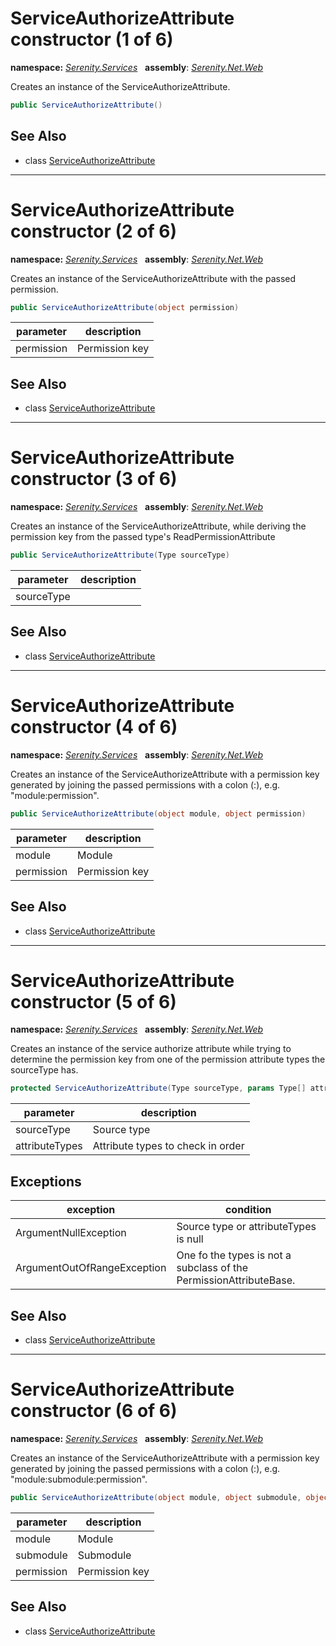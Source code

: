 # ServiceAuthorizeAttribute constructor (1 of 6)
**namespace:** *[Serenity.Services](../../README.md#serenity.services-namespace)*   **assembly**: *[Serenity.Net.Web](../../README.md)*

Creates an instance of the ServiceAuthorizeAttribute.

```csharp
public ServiceAuthorizeAttribute()
```

## See Also

* class [ServiceAuthorizeAttribute](../ServiceAuthorizeAttribute.md)

---

# ServiceAuthorizeAttribute constructor (2 of 6)
**namespace:** *[Serenity.Services](../../README.md#serenity.services-namespace)*   **assembly**: *[Serenity.Net.Web](../../README.md)*

Creates an instance of the ServiceAuthorizeAttribute with the passed permission.

```csharp
public ServiceAuthorizeAttribute(object permission)
```

| parameter | description |
| --- | --- |
| permission | Permission key |

## See Also

* class [ServiceAuthorizeAttribute](../ServiceAuthorizeAttribute.md)

---

# ServiceAuthorizeAttribute constructor (3 of 6)
**namespace:** *[Serenity.Services](../../README.md#serenity.services-namespace)*   **assembly**: *[Serenity.Net.Web](../../README.md)*

Creates an instance of the ServiceAuthorizeAttribute, while deriving the permission key from the passed type's ReadPermissionAttribute

```csharp
public ServiceAuthorizeAttribute(Type sourceType)
```

| parameter | description |
| --- | --- |
| sourceType |  |

## See Also

* class [ServiceAuthorizeAttribute](../ServiceAuthorizeAttribute.md)

---

# ServiceAuthorizeAttribute constructor (4 of 6)
**namespace:** *[Serenity.Services](../../README.md#serenity.services-namespace)*   **assembly**: *[Serenity.Net.Web](../../README.md)*

Creates an instance of the ServiceAuthorizeAttribute with a permission key generated by joining the passed permissions with a colon (:), e.g. "module:permission".

```csharp
public ServiceAuthorizeAttribute(object module, object permission)
```

| parameter | description |
| --- | --- |
| module | Module |
| permission | Permission key |

## See Also

* class [ServiceAuthorizeAttribute](../ServiceAuthorizeAttribute.md)

---

# ServiceAuthorizeAttribute constructor (5 of 6)
**namespace:** *[Serenity.Services](../../README.md#serenity.services-namespace)*   **assembly**: *[Serenity.Net.Web](../../README.md)*

Creates an instance of the service authorize attribute while trying to determine the permission key from one of the permission attribute types the sourceType has.

```csharp
protected ServiceAuthorizeAttribute(Type sourceType, params Type[] attributeTypes)
```

| parameter | description |
| --- | --- |
| sourceType | Source type |
| attributeTypes | Attribute types to check in order |

## Exceptions

| exception | condition |
| --- | --- |
| ArgumentNullException | Source type or attributeTypes is null |
| ArgumentOutOfRangeException | One fo the types is not a subclass of the PermissionAttributeBase. |

## See Also

* class [ServiceAuthorizeAttribute](../ServiceAuthorizeAttribute.md)

---

# ServiceAuthorizeAttribute constructor (6 of 6)
**namespace:** *[Serenity.Services](../../README.md#serenity.services-namespace)*   **assembly**: *[Serenity.Net.Web](../../README.md)*

Creates an instance of the ServiceAuthorizeAttribute with a permission key generated by joining the passed permissions with a colon (:), e.g. "module:submodule:permission".

```csharp
public ServiceAuthorizeAttribute(object module, object submodule, object permission)
```

| parameter | description |
| --- | --- |
| module | Module |
| submodule | Submodule |
| permission | Permission key |

## See Also

* class [ServiceAuthorizeAttribute](../ServiceAuthorizeAttribute.md)